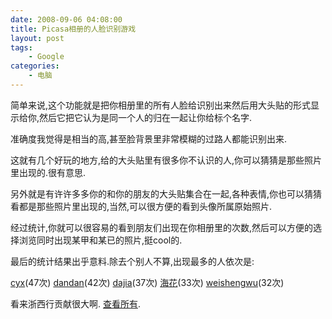 ```yaml
---
date: 2008-09-06 04:08:00
title: Picasa相册的人脸识别游戏
layout: post
tags:
    - Google
categories:
    - 电脑
---
```

简单来说,这个功能就是把你相册里的所有人脸给识别出来然后用大头贴的形式显示给你,然后它把它认为是同一个人的归在一起让你给标个名字.

准确度我觉得是相当的高,甚至脸背景里非常模糊的过路人都能识别出来.

这就有几个好玩的地方,给的大头贴里有很多你不认识的人,你可以猜猜是那些照片里出现的.很有意思.

另外就是有许许多多你的和你的朋友的大头贴集合在一起,各种表情,你也可以猜猜看都是那些照片里出现的,当然,可以很方便的看到头像所属原始照片.

经过统计,你就可以很容易的看到朋友们出现在你相册里的次数,然后可以方便的选择浏览同时出现某甲和某已的照片,挺cool的.

最后的统计结果出乎意料.除去个别人不算,出现最多的人依次是:

<a href="http://picasaweb.google.com/lh/view?uname=ztpala&amp;subjectids=6696255252675940733" target="_blank">cyx</a>(47次) <a href="http://picasaweb.google.com/lh/view?uname=ztpala&amp;subjectids=84" target="_blank">dandan</a>(42次) <a href="http://picasaweb.google.com/lh/view?uname=ztpala&amp;subjectids=6982967645602823157" target="_blank">dajia</a>(37次) <a href="http://picasaweb.google.com/lh/view?uname=ztpala&amp;subjectids=6521531947935127693" target="_blank">海花</a>(33次) <a href="http://picasaweb.google.com/lh/view?uname=ztpala&amp;subjectids=7864195366713372613" target="_blank">weishengwu</a>(32次)

看来浙西行贡献很大啊. <a href="http://picasaweb.google.com/lh/people?uname=ztpala" target="_blank">查看所有</a>.
